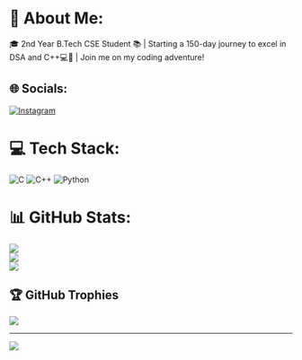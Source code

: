 # 💫 About Me:
🎓 2nd Year B.Tech CSE Student 📚 | Starting a 150-day journey to excel in DSA and C++💻🚀 | Join me on my coding adventure!


## 🌐 Socials:
[![Instagram](https://img.shields.io/badge/Instagram-%23E4405F.svg?logo=Instagram&logoColor=white)](https://instagram.com/bugslayer__) 

# 💻 Tech Stack:
![C](https://img.shields.io/badge/c-%2300599C.svg?style=for-the-badge&logo=c&logoColor=white) ![C++](https://img.shields.io/badge/c++-%2300599C.svg?style=for-the-badge&logo=c%2B%2B&logoColor=white) ![Python](https://img.shields.io/badge/python-3670A0?style=for-the-badge&logo=python&logoColor=ffdd54)
# 📊 GitHub Stats:
![](https://github-readme-stats.vercel.app/api?username=BugSlayer555&theme=dark&hide_border=false&include_all_commits=false&count_private=false)<br/>
![](https://github-readme-streak-stats.herokuapp.com/?user=BugSlayer555&theme=dark&hide_border=false)<br/>
![](https://github-readme-stats.vercel.app/api/top-langs/?username=BugSlayer555&theme=dark&hide_border=false&include_all_commits=false&count_private=false&layout=compact)

## 🏆 GitHub Trophies
![](https://github-profile-trophy.vercel.app/?username=BugSlayer555&theme=radical&no-frame=true&no-bg=false&margin-w=4)

---
[![](https://visitcount.itsvg.in/api?id=BugSlayer555&icon=0&color=0)](https://visitcount.itsvg.in)

<!-- Proudly created with GPRM ( https://gprm.itsvg.in ) -->

